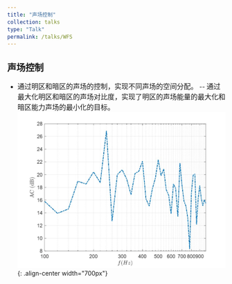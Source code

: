 ```yaml
---
title: "声场控制"
collection: talks
type: "Talk"
permalink: /talks/WFS
---
```


## 声场控制
- <font size=3> 通过明区和暗区的声场的控制，实现不同声场的空间分配。</font>
-- <font size=3> 通过最大化明区和暗区的声场对比度，实现了明区的声场能量的最大化和暗区能力声场的最小化的目标。</font>  
![AEC before](/images/ac.jpg){: .align-center width="700px"}



 

